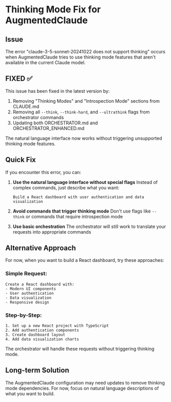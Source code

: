 # Thinking Mode Fix for AugmentedClaude

## Issue
The error "claude-3-5-sonnet-20241022 does not support thinking" occurs when AugmentedClaude tries to use thinking mode features that aren't available in the current Claude model.

## FIXED ✅
This issue has been fixed in the latest version by:
1. Removing "Thinking Modes" and "Introspection Mode" sections from CLAUDE.md
2. Removing all `--think`, `--think-hard`, and `--ultrathink` flags from orchestrator commands
3. Updating both ORCHESTRATOR.md and ORCHESTRATOR_ENHANCED.md

The natural language interface now works without triggering unsupported thinking mode features.

## Quick Fix
If you encounter this error, you can:

1. **Use the natural language interface without special flags**
   Instead of complex commands, just describe what you want:
   ```
   Build a React dashboard with user authentication and data visualization
   ```

2. **Avoid commands that trigger thinking mode**
   Don't use flags like `--think` or commands that require introspection mode

3. **Use basic orchestration**
   The orchestrator will still work to translate your requests into appropriate commands

## Alternative Approach
For now, when you want to build a React dashboard, try these approaches:

### Simple Request:
```
Create a React dashboard with:
- Modern UI components
- User authentication
- Data visualization
- Responsive design
```

### Step-by-Step:
```
1. Set up a new React project with TypeScript
2. Add authentication components
3. Create dashboard layout
4. Add data visualization charts
```

The orchestrator will handle these requests without triggering thinking mode.

## Long-term Solution
The AugmentedClaude configuration may need updates to remove thinking mode dependencies. For now, focus on natural language descriptions of what you want to build.